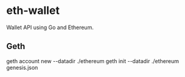# eth-wallet

Wallet API using Go and Ethereum.

## Geth

  geth account new --datadir ./ethereum
  geth init --datadir ./ethereum genesis.json